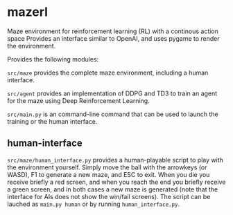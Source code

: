 # mazerl
Maze environment for reinforcement learning (RL) with a continous action space
Provides an interface similar to OpenAI, and uses pygame to render the environment.

Provides the following modules:

`src/maze` provides the complete maze environment, including a human interface.

`src/agent` provides an implementation of DDPG and TD3 to train an agent for the maze using Deep Reinforcement Learning.

`src/main.py` is an command-line command that can be used to launch the training or the human interface.


## human-interface
`src/maze/human_interface.py` provides a human-playable script to play with the environment yourself. Simply move the ball with the arrowkeys (or WASD), F1 to generate a new maze, and ESC to exit. When you die you receive briefly a red screen, and when you reach the end you briefly receive a green screen, and in both cases a new maze is generated (note that the interface for AIs does not show the win/fail screens). The script can be lauched as `main.py human` or by running `human_interface.py`.
